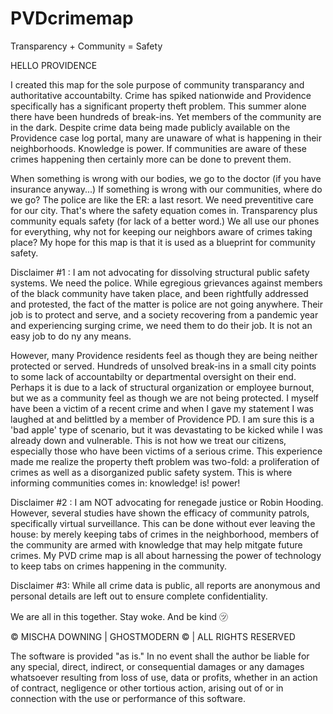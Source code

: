 # PVDcrimemap
Transparency + Community = Safety 

HELLO PROVIDENCE 

I created this map for the sole purpose of community transparancy and authoritative accountabilty. 
Crime has spiked nationwide and Providence specifically has a significant property theft problem. 
This summer alone there have been hundreds of break-ins. Yet members of the community are in the dark.
Despite crime data being made publicly available on the Providence case log portal, many are unaware of what is happening in their neighborhoods. 
Knowledge is power. If communities are aware of these crimes happening then certainly more can be done to prevent them. 

When something is wrong with our bodies, we go to the doctor (if you have insurance anyway...) 
If something is wrong with our communities, where do we go? The police are like the ER: a last resort. We need preventitive care for our city. 
That's where the safety equation comes in. Transparency plus community equals safety (for lack of a better word.) 
We all use our phones for everything, why not for keeping our neighbors aware of crimes taking place? 
My hope for this map is that it is used as a blueprint for community safety. 

Disclaimer #1 : I am not advocating for dissolving structural public safety systems. We need the police. While egregious grievances against members of the black community have taken place, and been rightfully addressed and protested, the fact of the matter is police are not going anywhere. Their job is to protect and serve, and a society recovering from a pandemic year and experiencing surging crime, we need them to do their job. It is not an easy job to do ny any means. 

However, many Providence residents feel as though they are being neither protected or served. Hundreds of unsolved break-ins in a small city points to some lack of accountabilty or departmental oversight on their end. Perhaps it is due to a lack of structural organization or employee burnout, but we as a community feel as though we are not being protected. I myself have been a victim of a recent crime and when I gave my statement I was laughed at and belittled by a member of Providence PD. I am sure this is a 'bad apple' type of scenario, but it was devastating to be kicked while I was already down and vulnerable. This is not how we treat our citizens, especially those who have been victims of a serious crime. This experience made me realize the property theft problem was two-fold: a proliferation of crimes as well as a disorganized public safety system. This is where informing communities comes in: knowledge! is! power! 

Disclaimer #2 : I am NOT advocating for renegade justice or Robin Hooding. However, several studies have shown the efficacy of community patrols, specifically virtual surveillance. This can be done without ever leaving the house: by merely keeping tabs of crimes in the neighborhood, members of the community are armed with knowledge that may help mitgate future crimes. My PVD crime map is all about harnessing the power of technology to keep tabs on crimes happening in the community.  

Disclaimer #3: While all crime data is public, all reports are anonymous and personal details are left out to ensure complete confidentiality. 

We are all in this together. Stay woke. And be kind ㋡ 

 © MISCHA DOWNING | GHOSTMODERN © | ALL RIGHTS RESERVED 
 
The software is provided "as is." In no event shall the author be liable for
any special, direct, indirect, or consequential damages or any damages
whatsoever resulting from loss of use, data or profits, whether in an
action of contract, negligence or other tortious action, arising out of
or in connection with the use or performance of this software.
